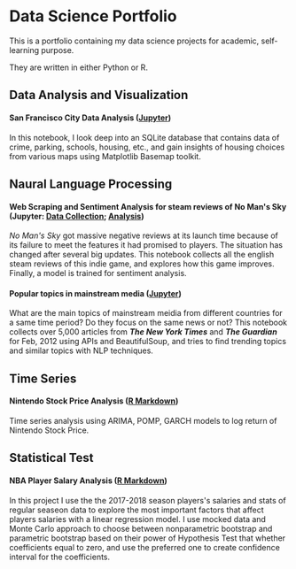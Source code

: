 # Data Science Portfolio
This is a portfolio containing my data science projects for academic, self-learning purpose.

They are written in either Python or R.

## Data Analysis and Visualization
#### San Francisco City Data Analysis ([Jupyter](https://nbviewer.jupyter.org/github/Zhihan-Zhu/Zhihan-Gary-Zhu/blob/master/SF%20Data%20Analysis.ipynb))
In this notebook, I look deep into an SQLite database that contains data of crime, parking, schools, housing, etc., and gain insights of housing choices from various maps using Matplotlib Basemap toolkit.

## Naural Language Processing
#### Web Scraping and Sentiment Analysis for steam reviews of No Man's Sky (Jupyter: [Data Collection](https://github.com/Zhihan-Zhu/Zhihan-Gary-Zhu/blob/master/No%20Man's%20Sky%20data%20collection.ipynb); [Analysis](https://github.com/Zhihan-Zhu/Zhihan-Gary-Zhu/blob/master/No%20Man's%20Sky%20Analysis.ipynb))
*No Man's Sky* got massive negative reviews at its launch time because of its failure to meet the features it had promised to players. The situation has changed after several big updates. This notebook collects all the english steam reviews of this indie game, and explores how this game improves. Finally, a model is trained for sentiment analysis.

#### Popular topics in mainstream media ([Jupyter]())
What are the main topics of mainstream meidia from different countries for a same time period? Do they focus on the same news or not? This notebook collects over 5,000 articles from ***The New York Times*** and ***The Guardian*** for Feb, 2012 using APIs and BeautifulSoup, and tries to find trending topics and similar topics with NLP techniques.

## Time Series
#### Nintendo Stock Price Analysis ([R Markdown]())
Time series analysis using ARIMA, POMP, GARCH models to log return of Nintendo Stock Price.

## Statistical Test
#### NBA Player Salary Analysis ([R Markdown](https://github.com/Zhihan-Zhu/Zhihan-Gary-Zhu/blob/master/NBA%20Salary/NBA%20Salary.md))
In this project I use the the 2017-2018 season players's salaries and stats of regular seaseon data to explore the most important factors that affect players salaries with a linear regression model. I use mocked data and Monte Carlo approach to choose between nonparametric bootstrap and parametric bootstrap based on their power of Hypothesis Test that whether coefficients equal to zero, and use the preferred one to create confidence interval for the coefficients.
